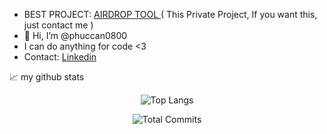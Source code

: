 - <h>BEST PROJECT: <a href="https://github.com/phuccan0800/Python-Project">AIRDROP TOOL </a> ( This Private Project, If you want this, just contact me ) </h>
- 👋 Hi, I’m @phuccan0800
- I can do anything for code <3
- Contact:
<a align="center" href="https://www.linkedin.com/in/phuccan0800">Linkedin
</a> <br>


📈 my github stats
<p align="center">
  <img src="https://github-readme-stats.vercel.app/api/top-langs/?username=phuccan0800&theme=algolia&layout=compact" alt="Top Langs"/>
</p>
<p align="center"> <img src="https://github-readme-stats.vercel.app/api?username=phuccan0800&show_icons=true&theme=gotham" alt="Total Commits" />
